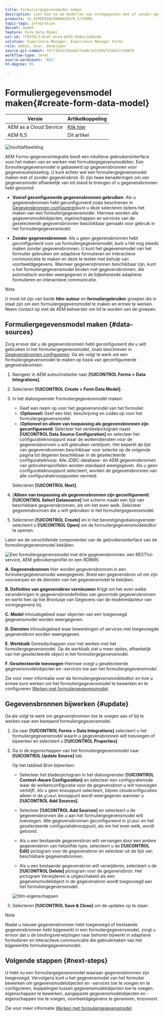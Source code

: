 ```yaml
---
title: Formuliergegevensmodel maken
description: Leer hoe te om modellen van vormgegevens met of zonder gevormde gegevensbronnen te creëren.
products: SG_EXPERIENCEMANAGER/6.5/FORMS
topic-tags: integration
docset: aem65
feature: Form Data Model
exl-id: 7f5978c3-6c9f-4ce4-b0fb-660ac1d49244
solution: Experience Manager, Experience Manager Forms
role: Admin, User, Developer
source-git-commit: f6771bd1338a4e27a48c3efd39efe18e57cb98f9
workflow-type: tm+mt
source-wordcount: '921'
ht-degree: 0%

---
```


# Formuliergegevensmodel maken{#create-form-data-model}

| Versie | Artikelkoppeling |
| -------- | ---------------------------- |
| AEM as a Cloud Service | [Klik hier](https://experienceleague.adobe.com/docs/experience-manager-cloud-service/content/forms/integrate/use-form-data-model/create-form-data-models.html) |
| AEM 6,5 | Dit artikel |


![hoofdafbeelding](do-not-localize/data-integration.png)

AEM Forms-gegevensintegratie biedt een intuïtieve gebruikersinterface voor het maken van en werken met formuliergegevensmodellen. Een formuliergegevensmodel is gebaseerd op gegevensbronnen voor gegevensuitwisseling. U kunt echter wel een formuliergegevensmodel maken met of zonder gegevensbron. Er zijn twee benaderingen om van gegevensmodel afhankelijk van tot stand te brengen of u gegevensbronnen hebt gevormd:

* **Vooraf geconfigureerde gegevensbronnen gebruiken**: Als u gegevensbronnen hebt geconfigureerd zoals beschreven in [Gegevensbronnen configureren](../../forms/using/configure-data-sources.md)kunt u deze selecteren tijdens het maken van een formuliergegevensmodel. Hiermee worden alle gegevensmodelobjecten, eigenschappen en services van de geselecteerde gegevensbronnen beschikbaar gemaakt voor gebruik in het formuliergegevensmodel.

* **Zonder gegevensbronnen**: Als u geen gegevensbronnen hebt geconfigureerd voor uw formuliergegevensmodel, kunt u het nog steeds maken zonder gegevensbronnen. U kunt het gegevensmodel van het formulier gebruiken om adaptieve formulieren en interactieve communicatie te maken en deze te testen met behulp van voorbeeldgegevens. Wanneer gegevensbronnen beschikbaar zijn, kunt u het formuliergegevensmodel binden met gegevensbronnen, die automatisch worden weergegeven in de bijbehorende adaptieve formulieren en interactieve communicatie.

>[!NOTE]
>
>U moet lid zijn van beide **fdm-auteur** en **formuliergebruiker** groepen die in staat zijn om een formuliergegevensmodel te maken en ermee te werken. Neem contact op met de AEM beheerder om lid te worden van de groepen.

## Formuliergegevensmodel maken {#data-sources}

Zorg ervoor dat u de gegevensbronnen hebt geconfigureerd die u wilt gebruiken in het formuliergegevensmodel, zoals beschreven in [Gegevensbronnen configureren](../../forms/using/configure-data-sources.md). Ga als volgt te werk om een formuliergegevensmodel te maken op basis van geconfigureerde gegevensbronnen:

1. Navigeer in AEM auteurinstantie naar **[!UICONTROL Forms > Data Integrations]**.
1. Selecteren **[!UICONTROL Create > Form Data Model]**.
1. In het dialoogvenster Formuliergegevensmodel maken:

   * Geef een naam op voor het gegevensmodel van het formulier.
   * (**Optioneel**) Geef een titel, beschrijving en codes op voor het formuliergegevensmodel.
   * (**Optioneel en alleen van toepassing als gegevensbronnen zijn geconfigureerd**) Selecteer het verdeelpictogram naast **[!UICONTROL Data Source Configuration]** en selecteer het configuratieknooppunt waar de wolkendiensten voor de gegevensbronnen u wilt gebruiken verblijven. Het beperkt de lijst van gegevensbronnen beschikbaar voor selectie op de volgende pagina tot degenen beschikbaar in de geselecteerde configuratieknoop. Alle JDBC-database- en AEM gegevensbronnen van gebruikersprofielen worden standaard weergegeven. Als u geen configuratieknooppunt selecteert, worden de gegevensbronnen van alle configuratieknooppunten vermeld.

   Selecteren **[!UICONTROL Next]**.

1. (**Alleen van toepassing als gegevensbronnen zijn geconfigureerd**) **[!UICONTROL Select Datasource]** het scherm maakt een lijst van beschikbare gegevensbronnen, als om het even welk. Selecteer gegevensbronnen die u wilt gebruiken in het formuliergegevensmodel.
1. Selecteren **[!UICONTROL Create]** en in het bevestigingsdialoogvenster selecteert u **[!UICONTROL Open]** om de formuliergegevensmodeleditor te openen.

Laten we de verschillende componenten van de gebruikersinterface van de formuliergegevensmodel bekijken.

![Een formuliergegevensmodel met drie gegevensbronnen: een RESTful-service, AEM gebruikersprofiel en een RDBMS](assets/fdm-ui.png)

**A. Gegevensbronnen** Hier worden gegevensbronnen in een formuliergegevensmodel weergegeven. Breid een gegevensbron uit om zijn voorwerpen en de diensten van het gegevensmodel te bekijken.

**B. Definities van gegevensbron vernieuwen** Krijgt om het even welke veranderingen in gegevensbrondefinities van gevormde gegevensbronnen en werkt hen op het Bronlusje van Gegevens van de modelredacteur van vormgegevens bij.

**C. Model** Inhoudsgebied waar objecten van een toegevoegd gegevensmodel worden weergegeven.

**D. Diensten** Inhoudsgebied waar bewerkingen of services met toegevoegde gegevensbron worden weergegeven.

**E. Werkbalk** Gereedschappen voor het werken met het formuliergegevensmodel. Op de werkbalk ziet u meer opties, afhankelijk van het geselecteerde object in het formuliergegevensmodel.

**F. Geselecteerde toevoegen** Hiermee voegt u geselecteerde gegevensmodelobjecten en -services toe aan het formuliergegevensmodel.

Zie voor meer informatie over de formuliergegevensmodeleditor en hoe u ermee kunt werken om het formuliergegevensmodel te bewerken en te configureren [Werken met formuliergegevensmodel](../../forms/using/work-with-form-data-model.md).

## Gegevensbronnen bijwerken {#update}

Ga als volgt te werk om gegevensbronnen toe te voegen aan of bij te werken naar een bestaand formuliergegevensmodel.

1. Ga naar **[!UICONTROL Forms > Data Integrations]** selecteert u het formuliergegevensmodel waarin u gegevensbronnen wilt toevoegen of bijwerken en selecteert u **[!UICONTROL Properties]**.
1. Ga in de eigenschappen van het formuliergegevensmodel naar **[!UICONTROL Update Source]** tab.

   Op het tabblad Bron bijwerken:

   * Selecteer het bladerpictogram in het dialoogvenster **[!UICONTROL Context-Aware Configuration]** en selecteer een configuratienode waar de wolkenconfiguratie voor de gegevensbron u wilt toevoegen verblijft. Als u geen knooppunt selecteert, blijven cloudconfiguraties alleen in de `global` knooppunt wordt weergegeven wanneer u **[!UICONTROL Add Sources]**.

   * Selecteer **[!UICONTROL Add Sources]** en selecteert u de gegevensbronnen die u aan het formuliergegevensmodel wilt toevoegen. Alle gegevensbronnen geconfigureerd in `global` en het geselecteerde configuratieknooppunt, als om het even welk, wordt getoond.

   * Als u een bestaande gegevensbron wilt vervangen door een andere gegevensbron van hetzelfde type, selecteert u de **[!UICONTROL Edit]** pictogram voor de gegevensbron en selecteer uit de lijst van beschikbare gegevensbronnen.
   * Als u een bestaande gegevensbron wilt verwijderen, selecteert u de **[!UICONTROL Delete]** pictogram voor de gegevensbron. Het pictogram Verwijderen is uitgeschakeld als een gegevensmodelobject in de gegevensbron wordt toegevoegd aan het formuliergegevensmodel.

   ![fdm-eigenschappen](assets/fdm-properties.png)

1. Selecteren **[!UICONTROL Save & Close]** om de updates op te slaan.

>[!NOTE]
>
>Nadat u nieuwe gegevensbronnen hebt toegevoegd of bestaande gegevensbronnen hebt bijgewerkt in een formuliergegevensmodel, zorgt u ervoor dat u de bindingsverwijzingen naar behoren bijwerkt in adaptieve formulieren en interactieve communicatie die gebruikmaken van het bijgewerkte formuliergegevensmodel.

## Volgende stappen {#next-steps}

U hebt nu een formuliergegevensmodel waaraan gegevensbronnen zijn toegevoegd. Vervolgens kunt u het gegevensmodel van het formulier bewerken om gegevensmodelobjecten en -services toe te voegen en te configureren, koppelingen tussen gegevensmodelobjecten toe te voegen, eigenschappen te bewerken, aangepaste gegevensmodelobjecten en -eigenschappen toe te voegen, voorbeeldgegevens te genereren, enzovoort.

Zie voor meer informatie [Werken met formuliergegevensmodel](../../forms/using/work-with-form-data-model.md).
